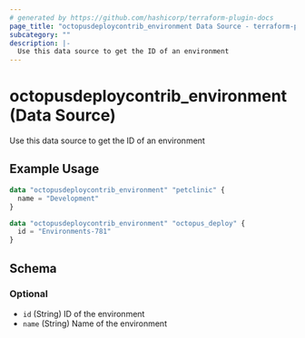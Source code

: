 ```yaml
---
# generated by https://github.com/hashicorp/terraform-plugin-docs
page_title: "octopusdeploycontrib_environment Data Source - terraform-provider-octopusdeploycontrib"
subcategory: ""
description: |-
  Use this data source to get the ID of an environment
---
```


# octopusdeploycontrib_environment (Data Source)

Use this data source to get the ID of an environment

## Example Usage

```terraform
data "octopusdeploycontrib_environment" "petclinic" {
  name = "Development"
}

data "octopusdeploycontrib_environment" "octopus_deploy" {
  id = "Environments-781"
}
```

<!-- schema generated by tfplugindocs -->
## Schema

### Optional

- `id` (String) ID of the environment
- `name` (String) Name of the environment
